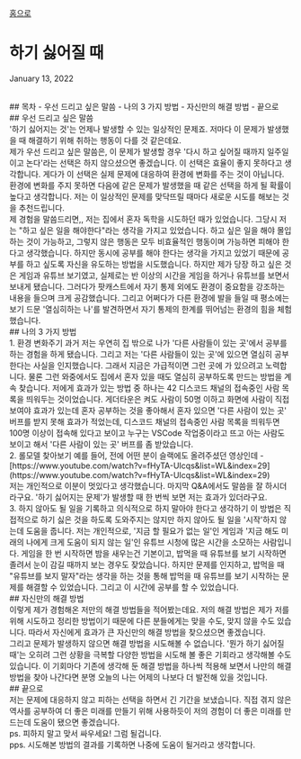 [홈으로](/)
# 하기 싫어질 때
January 13, 2022

<br/>
## 목차
- 우선 드리고 싶은 말씀
- 나의 3 가지 방법
- 자신만의 해결 방법
- 끝으로

<br/>
## 우선 드리고 싶은 말씀

<br/>
'하기 싫어지는 것'는 언제나 발생할 수 있는 일상적인 문제죠.
저마다 이 문제가 발생했을 때 해결하기 위해 취하는 행동이 다를 것 같은데요.

<br/>
제가 우선 드리고 싶은 말씀은,
이 문제가 발생할 경우 '다시 하고 싶어질 때까지 일주일이고 논다'라는 선택은 하지 않으셨으면 좋겠습니다.
이 선택은 효율이 좋지 못하다고 생각합니다.
게다가 이 선택은 실제 문제에 대응하여 환경에 변화를 주는 것이 아닙니다.
환경에 변화를 주지 못하면 다음에 같은 문제가 발생했을 때
같은 선택을 하게 될 확률이 높다고 생각합니다.
저는 이 일상적인 문제를 맞닥뜨릴 때마다 새로운 시도를 해보는 것을 추천드립니다.

<br/>
제 경험을 말씀드리면,,
저는 집에서 혼자 독학을 시도하던 때가 있었습니다.
그당시 저는 "하고 싶은 일을 해야한다"라는 생각을 가지고 있었습니다.
하고 싶은 일을 해야 몰입하는 것이 가능하고,
그렇지 않은 행동은 모두 비효율적인 행동이며 가능하면 피해야 한다고 생각했습니다.
하지만 동시에 공부를 해야 한다는 생각을 가지고 있었기 때문에
공부를 하고 싶도록 자신을 유도하는 방법을 시도했습니다.
하지만 제가 당장 하고 싶은 것은 게임과 유튜브 보기였고,
실제로는 반 이상의 시간을 게임을 하거나 유튜브를 보면서 보내게 됐습니다.
그러다가 팟캐스트에서 자기 통제 외에도 환경이 중요함을 강조하는 내용을 들으며 크게 공감했습니다.
그리고 어쩌다가 다른 환경에 발을 들일 때
평소에는 보기 드문 '열심히하는 나'를 발견하면서
자기 통제의 한계를 뛰어넘는 환경의 힘을 체험했습니다.

<br/>
## 나의 3 가지 방법

<br/>
1. 환경 변화주기
과거 저는 우연히 집 밖으로 나가 '다른 사람들이 있는 곳'에서 공부를 하는 경험을 하게 됐습니다.
그리고 저는 '다른 사람들이 있는 곳'에 있으면 열심히 공부한다는 사실을 인지했습니다.
그래서 지금은 가급적이면 그런 곳에 가 있으려고 노력합니다.
물론 그런 와중에서도 집에서 혼자 있을 때도 열심히 공부하도록 만드는 방법을 계속 찾습니다.
저에게 효과가 있는 방법 중 하나는 42 디스코드 채널의 접속중인 사람 목록을 띄워두는 것이었습니다.
게더타운은 켜도 사람이 50명 이하고 화면에 사람이 직접 보여야 효과가 있는데
혼자 공부하는 것을 좋아해서 혼자 있으면 '다른 사람이 있는 곳' 버프를 받지 못해 효과가 적었는데,
디스코드 채널의 접속중인 사람 목록을 띄워두면 100명 이상이 접속해 있다고 보이고
누구는 VSCode 작업중이라고 뜨고 아는 사람도 보이고 해서 '다른 사람이 있는 곳' 버프를 좀 받았습니다.

<br/>
2. 롤모델 찾아보기
예를 들어, 전에 어떤 분이 슬랙에도 올려주셨던 영상인데
- [https://www.youtube.com/watch?v=fHyTA-UIcqs&list=WL&index=29](https://www.youtube.com/watch?v=fHyTA-UIcqs&list=WL&index=29)<br/>
저는 개인적으로 이분이 멋있다고 생각했습니다.
마지막 Q&A에서도 말씀을 잘 하시더라구요.
'하기 싫어지는 문제'가 발생할 때 한 번씩 보면 저는 효과가 있더라구요.

<br/>
3. 하지 않아도 될 일을 기록하고 의식적으로 하지 말아야 한다고 생각하기
이 방법은 직접적으로 하기 싫은 것을 하도록 도와주지는 않지만
하지 않아도 될 일을 '시작'하지 않는데 도움을 줍니다.
저는 개인적으로,
'지금 할 필요가 없는 일'인 게임과
'지금 해도 미래의 나에게 크게 도움이 되지 않는 일'인 유튜브 시청에
많은 시간을 소모하는 사람입니다.
게임을 한 번 시작하면 밤을 새우는건 기본이고,
밥먹을 때 유튜브를 보기 시작하면 졸려서 눈이 감길 때까지 보는 경우도 잦았습니다.
하지만 문제를 인지하고, 밥먹을 때 "유튜브를 보지 말자"라는 생각을 하는 것을 통해
밥먹을 때 유튜브를 보기 시작하는 문제를 해결할 수 있었습니다.
그리고 이 시간에 공부를 할 수 있었습니다.

<br/>
## 자신만의 해결 방법

<br/>
이렇게 제가 경험해온 저만의 해결 방법들을 적어봤는데요.
저의 해결 방법은 제가 저를 위해 시도하고 정리한 방법이기 때문에
다른 분들에게는 맞을 수도, 맞지 않을 수도 있습니다.
따라서 자신에게 효과가 큰 자신만의 해결 방법을 찾으셨으면 좋겠습니다.

<br/>
그리고 문제가 발생하지 않으면 해결 방법을 시도해볼 수 없습니다.
'뭔가 하기 싫어질 때'는 오히려 그런 상황을 극복할 다양한 방법을 시도해 볼 좋은 기회라고 생각해볼 수도 있습니다.
이 기회마다 기존에 생각해 둔 해결 방법을 하나씩 적용해 보면서
나만의 해결 방법을 찾아 나간다면
분명 오늘의 나는 어제의 나보다 더 발전해 있을 것입니다.

<br/>
## 끝으로

<br/>
저는 문제에 대응하지 않고 피하는 선택을 하면서 긴 기간을 보냈습니다.
직접 겪지 않은 역사를 공부하여 더 좋은 미래를 만들기 위해 사용하듯이
저의 경험이 더 좋은 미래를 만드는데 도움이 됐으면 좋겠습니다.

<br/>
ps. 피하지 말고 맞서 싸우세요! 그럼 될겁니다.<br/>
pps. 시도해본 방법의 결과를 기록하면 나중에 도움이 될거라고 생각합니다.
